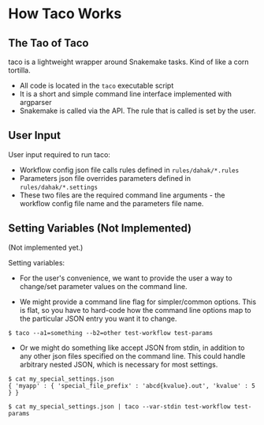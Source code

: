 # How Taco Works

## The Tao of Taco

taco is a lightweight wrapper around Snakemake tasks.
Kind of like a corn tortilla.

* All code is located in the `taco` executable script
* It is a short and simple command line interface implemented with argparser
* Snakemake is called via the API. The rule that is called is set by the user. 

## User Input

User input required to run taco:

* Workflow config json file calls rules defined in `rules/dahak/*.rules`
* Parameters json file overrides parameters defined in `rules/dahak/*.settings`
* These two files are the required command line arguments - 
    the workflow config file name and the parameters file name.

## Setting Variables (Not Implemented)

(Not implemented yet.)

Setting variables:

* For the user's convenience, we want to provide the user a way to 
    change/set parameter values on the command line. 

* We might provide a command line flag for simpler/common options.
    This is flat, so you have to hard-code how the command line options
    map to the particular JSON entry you want it to change.

```
$ taco --a1=something --b2=other test-workflow test-params
```

* Or we might do something like accept JSON from stdin,
    in addition to any other json files specified on the 
    command line. This could handle arbitrary nested 
    JSON, which is necessary for most settings.
 
```
$ cat my_special_settings.json
{ 'myapp' : { 'special_file_prefix' : 'abcd{kvalue}.out', 'kvalue' : 5 } }

$ cat my_special_settings.json | taco --var-stdin test-workflow test-params
```


